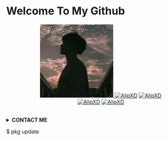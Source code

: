 # Welcome To My Github  
<p align="center"><a href="https://github.com/AlipXD"><img src="https://github.com/AlipXD/AlipXD/blob/main/1624793672871_312898755.jpg" height='195' alt="AlipXD profile">
<a href="https://github.com/AlipXD"><img title="AlipXD" src="https://github-readme-stats.vercel.app/api?username=AlipXD&show_icons=true&include_all_commits=true&theme=radical&cache_seconds=3200"></a>
<a href="https://github.com/AlipXD"><img title="AlipXD" src="https://github-readme-stats.vercel.app/api/top-langs/?username=AlipXD&layout=compact&theme=nightowl"></a><br>
<a href="https://github.com/AlipXD"><img title="AlipXD" src="https://komarev.com/ghpvc/?username=AlipXD&label=Views&color=blue&style=plastic"></a>
<a href="https://github.com/AlipXD"><img title="AlipXD" src="https://img.shields.io/github/followers/AlipXD?label=follow&style=social"></a>
</p><br>

<details>
  <summary><b>CONTACT ME</b></summary><br>

  - <a href="https://www.facebook.com/1663418351"/><img alt="Rizky Facebook" align="left" width="22px" src="https://cdn.jsdelivr.net/npm/simple-icons@v3/icons/facebook.svg" /><b>Facebook</b></a><br>
  - <a href="https://t.me/AlipXD"/><img alt="Rizky Telegram" align="left" width="22px" src="https://cdn.jsdelivr.net/npm/simple-icons@v3/icons/telegram.svg" /><b>Telegram</b></a><br>
  - <a href="https://instagram.com/aliff113_"/><img alt="Alif Instagram" align="left" width="22px" src="https://cdn.jsdelivr.net/npm/simple-icons@v3/icons/instagram.svg" /><b> Instagram</b></a>
  - <a href="https://wa.me/6282164141394"/><img alt="Alif WhatsApp" align="left" width="22px" src="https://cdn.jsdelivr.net/npm/simple-icons@v3/icons/whatsapp.svg" /><b> WhatsApp</b></a>
  </p>
</details>




$ pkg update
